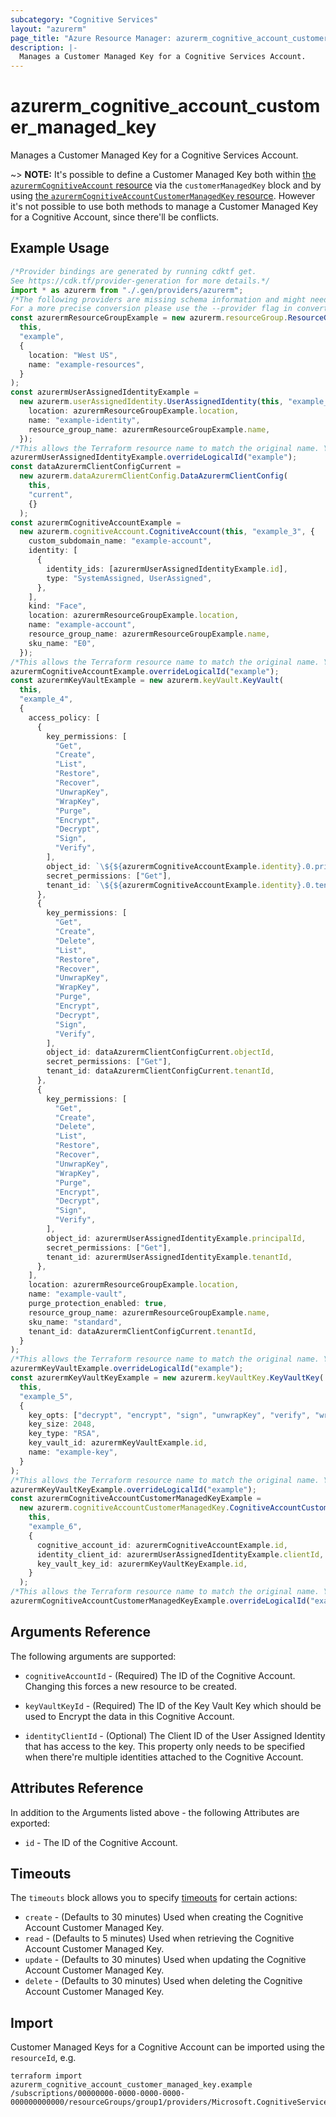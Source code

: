 ```yaml
---
subcategory: "Cognitive Services"
layout: "azurerm"
page_title: "Azure Resource Manager: azurerm_cognitive_account_customer_managed_key"
description: |-
  Manages a Customer Managed Key for a Cognitive Services Account.
---
```


# azurerm\_cognitive\_account\_customer\_managed\_key

Manages a Customer Managed Key for a Cognitive Services Account.

\~> **NOTE:** It's possible to define a Customer Managed Key both within [the `azurermCognitiveAccount` resource](cognitive_account.html) via the `customerManagedKey` block and by using [the `azurermCognitiveAccountCustomerManagedKey` resource](cognitive_account_customer_managed_key.html). However it's not possible to use both methods to manage a Customer Managed Key for a Cognitive Account, since there'll be conflicts.

## Example Usage

```typescript
/*Provider bindings are generated by running cdktf get.
See https://cdk.tf/provider-generation for more details.*/
import * as azurerm from "./.gen/providers/azurerm";
/*The following providers are missing schema information and might need manual adjustments to synthesize correctly: azurerm.
For a more precise conversion please use the --provider flag in convert.*/
const azurermResourceGroupExample = new azurerm.resourceGroup.ResourceGroup(
  this,
  "example",
  {
    location: "West US",
    name: "example-resources",
  }
);
const azurermUserAssignedIdentityExample =
  new azurerm.userAssignedIdentity.UserAssignedIdentity(this, "example_1", {
    location: azurermResourceGroupExample.location,
    name: "example-identity",
    resource_group_name: azurermResourceGroupExample.name,
  });
/*This allows the Terraform resource name to match the original name. You can remove the call if you don't need them to match.*/
azurermUserAssignedIdentityExample.overrideLogicalId("example");
const dataAzurermClientConfigCurrent =
  new azurerm.dataAzurermClientConfig.DataAzurermClientConfig(
    this,
    "current",
    {}
  );
const azurermCognitiveAccountExample =
  new azurerm.cognitiveAccount.CognitiveAccount(this, "example_3", {
    custom_subdomain_name: "example-account",
    identity: [
      {
        identity_ids: [azurermUserAssignedIdentityExample.id],
        type: "SystemAssigned, UserAssigned",
      },
    ],
    kind: "Face",
    location: azurermResourceGroupExample.location,
    name: "example-account",
    resource_group_name: azurermResourceGroupExample.name,
    sku_name: "E0",
  });
/*This allows the Terraform resource name to match the original name. You can remove the call if you don't need them to match.*/
azurermCognitiveAccountExample.overrideLogicalId("example");
const azurermKeyVaultExample = new azurerm.keyVault.KeyVault(
  this,
  "example_4",
  {
    access_policy: [
      {
        key_permissions: [
          "Get",
          "Create",
          "List",
          "Restore",
          "Recover",
          "UnwrapKey",
          "WrapKey",
          "Purge",
          "Encrypt",
          "Decrypt",
          "Sign",
          "Verify",
        ],
        object_id: `\${${azurermCognitiveAccountExample.identity}.0.principal_id}`,
        secret_permissions: ["Get"],
        tenant_id: `\${${azurermCognitiveAccountExample.identity}.0.tenant_id}`,
      },
      {
        key_permissions: [
          "Get",
          "Create",
          "Delete",
          "List",
          "Restore",
          "Recover",
          "UnwrapKey",
          "WrapKey",
          "Purge",
          "Encrypt",
          "Decrypt",
          "Sign",
          "Verify",
        ],
        object_id: dataAzurermClientConfigCurrent.objectId,
        secret_permissions: ["Get"],
        tenant_id: dataAzurermClientConfigCurrent.tenantId,
      },
      {
        key_permissions: [
          "Get",
          "Create",
          "Delete",
          "List",
          "Restore",
          "Recover",
          "UnwrapKey",
          "WrapKey",
          "Purge",
          "Encrypt",
          "Decrypt",
          "Sign",
          "Verify",
        ],
        object_id: azurermUserAssignedIdentityExample.principalId,
        secret_permissions: ["Get"],
        tenant_id: azurermUserAssignedIdentityExample.tenantId,
      },
    ],
    location: azurermResourceGroupExample.location,
    name: "example-vault",
    purge_protection_enabled: true,
    resource_group_name: azurermResourceGroupExample.name,
    sku_name: "standard",
    tenant_id: dataAzurermClientConfigCurrent.tenantId,
  }
);
/*This allows the Terraform resource name to match the original name. You can remove the call if you don't need them to match.*/
azurermKeyVaultExample.overrideLogicalId("example");
const azurermKeyVaultKeyExample = new azurerm.keyVaultKey.KeyVaultKey(
  this,
  "example_5",
  {
    key_opts: ["decrypt", "encrypt", "sign", "unwrapKey", "verify", "wrapKey"],
    key_size: 2048,
    key_type: "RSA",
    key_vault_id: azurermKeyVaultExample.id,
    name: "example-key",
  }
);
/*This allows the Terraform resource name to match the original name. You can remove the call if you don't need them to match.*/
azurermKeyVaultKeyExample.overrideLogicalId("example");
const azurermCognitiveAccountCustomerManagedKeyExample =
  new azurerm.cognitiveAccountCustomerManagedKey.CognitiveAccountCustomerManagedKey(
    this,
    "example_6",
    {
      cognitive_account_id: azurermCognitiveAccountExample.id,
      identity_client_id: azurermUserAssignedIdentityExample.clientId,
      key_vault_key_id: azurermKeyVaultKeyExample.id,
    }
  );
/*This allows the Terraform resource name to match the original name. You can remove the call if you don't need them to match.*/
azurermCognitiveAccountCustomerManagedKeyExample.overrideLogicalId("example");

```

## Arguments Reference

The following arguments are supported:

*   `cognitiveAccountId` - (Required) The ID of the Cognitive Account. Changing this forces a new resource to be created.

*   `keyVaultKeyId` - (Required) The ID of the Key Vault Key which should be used to Encrypt the data in this Cognitive Account.

*   `identityClientId` - (Optional) The Client ID of the User Assigned Identity that has access to the key. This property only needs to be specified when there're multiple identities attached to the Cognitive Account.

## Attributes Reference

In addition to the Arguments listed above - the following Attributes are exported:

* `id` - The ID of the Cognitive Account.

## Timeouts

The `timeouts` block allows you to specify [timeouts](https://www.terraform.io/language/resources/syntax#operation-timeouts) for certain actions:

* `create` - (Defaults to 30 minutes) Used when creating the Cognitive Account Customer Managed Key.
* `read` - (Defaults to 5 minutes) Used when retrieving the Cognitive Account Customer Managed Key.
* `update` - (Defaults to 30 minutes) Used when updating the Cognitive Account Customer Managed Key.
* `delete` - (Defaults to 30 minutes) Used when deleting the Cognitive Account Customer Managed Key.

## Import

Customer Managed Keys for a Cognitive Account can be imported using the `resourceId`, e.g.

```shell
terraform import azurerm_cognitive_account_customer_managed_key.example /subscriptions/00000000-0000-0000-0000-000000000000/resourceGroups/group1/providers/Microsoft.CognitiveServices/accounts/account1
```
